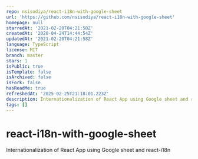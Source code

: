 ```yaml
---
repo: nsisodiya/react-i18n-with-google-sheet
url: 'https://github.com/nsisodiya/react-i18n-with-google-sheet'
homepage: null
starredAt: '2021-02-20T04:21:58Z'
createdAt: '2020-04-24T14:44:54Z'
updatedAt: '2021-02-20T04:21:58Z'
language: TypeScript
license: MIT
branch: master
stars: 1
isPublic: true
isTemplate: false
isArchived: false
isFork: false
hasReadMe: true
refreshedAt: '2025-02-25T21:18:01.223Z'
description: Internationalization of React App using Google sheet and react-i18n
tags: []
---
```


# react-i18n-with-google-sheet
Internationalization of React App using Google sheet and react-i18n

